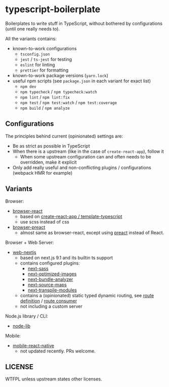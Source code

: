 # typescript-boilerplate

Boilerplates to write stuff in TypeScript, without bothered by configurations (until one really needs to).

All the variants contains:

- known-to-work configurations
    - `tsconfig.json`
    - `jest` / `ts-jest` for testing
    - `eslint` for linting
    - `prettier` for formatting
- known-to-work package versions (`yarn.lock`)
- useful npm scripts (see `package.json` in each variant for exact list)
    - `npm dev`
    - `npm typecheck` / `npm typecheck:watch`
    - `npm lint` / `npm lint:fix`
    - `npm test` / `npm test:watch` / `npm test:coverage`
    - `npm build` / `npm analyze`

## Configurations

The principles behind current (opinionated) settings are:

- Be as strict as possible in TypeScript
- When there is a upstream (like in the case of `create-react-app`), follow it
    - When some upstream configuration can and often needs to be overridden, make it explicit
- Only add really useful and non-conflicting plugins / configurations (webpack HMR for example)

## Variants

Browser:

- [browser-react](browser-react/)
    - based on [create-react-app / template-typescript](https://github.com/facebook/create-react-app/tree/master/packages/react-scripts/template-typescript)
    - use scss instead of css
- [browser-preact](browser-preact/)
    - almost same as browser-react, except using [preact](https://github.com/preactjs/preact) instead of React.

Browser + Web Server:

- [web-nextjs](web-nextjs/)
    - based on next.js 9.1 and its builtin ts support
    - contains configured plugins:
        - [next-sass](https://github.com/zeit/next-plugins/tree/master/packages/next-sass)
        - [next-optimized-images](https://www.npmjs.com/package/next-optimized-images)
        - [next-bundle-analyzer](https://github.com/zeit/next-plugins/tree/master/packages/next-bundle-analyzer)
        - [next-source-maps](https://github.com/zeit/next-plugins/tree/master/packages/next-source-maps)
        - [next-transpile-modules](https://github.com/martpie/next-transpile-modules)
    - contains a (opinionated) static typed dynamic routing, see [route definition](web-nextjs/src/typed-routes.ts) / [route consumer](web-nextjs/pages/posts/[postId].tsx)
    - not including a custom server

Node.js library / CLI:

- [node-lib](node-lib/)

Mobile:

- [mobile-react-native](mobile-react-native/)
    - not updated recently. PRs welcome.

## LICENSE

WTFPL unless upstream states other licenses.

